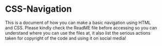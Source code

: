 # CSS-Navigation
This is a document of how you can make a basic navigation using HTML and CSS. Please kindly check the ReadME file before accessing so you can understand where you can use the files at, it also list the serious actions taken for copyright of the code and using it on social media!
